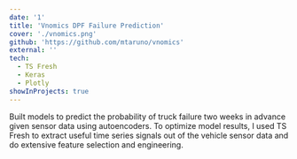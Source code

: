 ```yaml
---
date: '1'
title: 'Vnomics DPF Failure Prediction'
cover: './vnomics.png'
github: 'https://github.com/mtaruno/vnomics'
external: ''
tech:
  - TS Fresh
  - Keras
  - Plotly
showInProjects: true
---
```


Built models to predict the probability of truck failure two weeks in advance given sensor data using autoencoders. To optimize model results, I used TS Fresh to extract useful time series signals out of the vehicle sensor data and do extensive feature selection and engineering.
